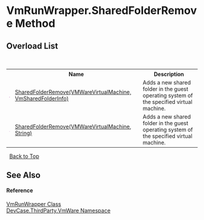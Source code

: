 # VmRunWrapper.SharedFolderRemove Method 
 


## Overload List
&nbsp;<table><tr><th></th><th>Name</th><th>Description</th></tr><tr><td>![Public method](media/pubmethod.gif "Public method")</td><td><a href="M_DevCase_ThirdParty_VmWare_VmRunWrapper_SharedFolderRemove">SharedFolderRemove(VMWareVirtualMachine, VmSharedFolderInfo)</a></td><td>
Adds a new shared folder in the guest operating system of the specified virtual machine.</td></tr><tr><td>![Public method](media/pubmethod.gif "Public method")</td><td><a href="M_DevCase_ThirdParty_VmWare_VmRunWrapper_SharedFolderRemove_1">SharedFolderRemove(VMWareVirtualMachine, String)</a></td><td>
Adds a new shared folder in the guest operating system of the specified virtual machine.</td></tr></table>&nbsp;
<a href="#vmrunwrapper.sharedfolderremove-method">Back to Top</a>

## See Also


#### Reference
<a href="T_DevCase_ThirdParty_VmWare_VmRunWrapper">VmRunWrapper Class</a><br /><a href="N_DevCase_ThirdParty_VmWare">DevCase.ThirdParty.VmWare Namespace</a><br />